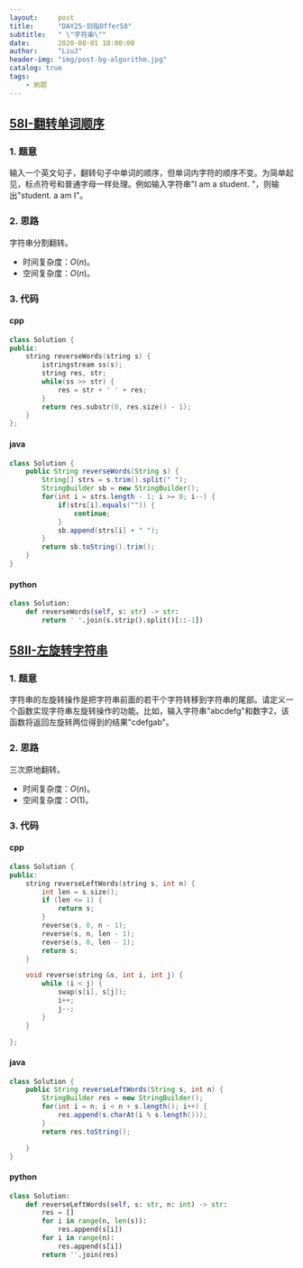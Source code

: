 ```yaml
---
layout:     post
title:      "DAY25-剑指Offer58"
subtitle:   " \"字符串\""
date:       2020-08-01 10:00:00
author:     "LiuJ"
header-img: "img/post-bg-algorithm.jpg"
catalog: true
tags:
    - 刷题
---
```


## [58I-翻转单词顺序](https://leetcode-cn.com/problems/fan-zhuan-dan-ci-shun-xu-lcof/)

### 1. 题意

输入一个英文句子，翻转句子中单词的顺序，但单词内字符的顺序不变。为简单起见，标点符号和普通字母一样处理。例如输入字符串"I am a student. "，则输出"student. a am I"。

### 2. 思路

字符串分割翻转。


- 时间复杂度：$O(n)$。
- 空间复杂度：$O(n)$。

### 3. 代码

#### cpp

```cpp
class Solution {
public:
    string reverseWords(string s) {
        istringstream ss(s);
        string res, str;
        while(ss >> str) {
            res = str + ' ' + res;
        }
        return res.substr(0, res.size() - 1);
    }
};
```

#### java

```java
class Solution {
    public String reverseWords(String s) {
        String[] strs = s.trim().split(" ");
        StringBuilder sb = new StringBuilder();
        for(int i = strs.length - 1; i >= 0; i--) {
            if(strs[i].equals("")) {
                continue;
            }
            sb.append(strs[i] + " "); 
        }
        return sb.toString().trim();
    }
}
```

#### python

```python
class Solution:
    def reverseWords(self, s: str) -> str:
        return ' '.join(s.strip().split()[::-1])
```

## [58II-左旋转字符串](https://leetcode-cn.com/problems/zuo-xuan-zhuan-zi-fu-chuan-lcof/)

### 1. 题意

字符串的左旋转操作是把字符串前面的若干个字符转移到字符串的尾部。请定义一个函数实现字符串左旋转操作的功能。比如，输入字符串"abcdefg"和数字2，该函数将返回左旋转两位得到的结果"cdefgab"。

### 2. 思路

三次原地翻转。

- 时间复杂度：$O(n)$。
- 空间复杂度：$O(1)$。

### 3. 代码

#### cpp

```cpp
class Solution {
public:
    string reverseLeftWords(string s, int n) {
        int len = s.size();
        if (len <= 1) {
            return s;
        }
        reverse(s, 0, n - 1);
        reverse(s, n, len - 1);
        reverse(s, 0, len - 1);
        return s;
    }

    void reverse(string &s, int i, int j) {
        while (i < j) {
            swap(s[i], s[j]);
            i++;
            j--;
        }
    }

};
```

#### java

```java
class Solution {
    public String reverseLeftWords(String s, int n) {
        StringBuilder res = new StringBuilder();
        for(int i = n; i < n + s.length(); i++) {
            res.append(s.charAt(i % s.length()));
        }
        return res.toString();

    }
}
```

#### python

```python
class Solution:
    def reverseLeftWords(self, s: str, n: int) -> str:
        res = []
        for i in range(n, len(s)):
            res.append(s[i])
        for i in range(n):
            res.append(s[i])
        return ''.join(res)
```

